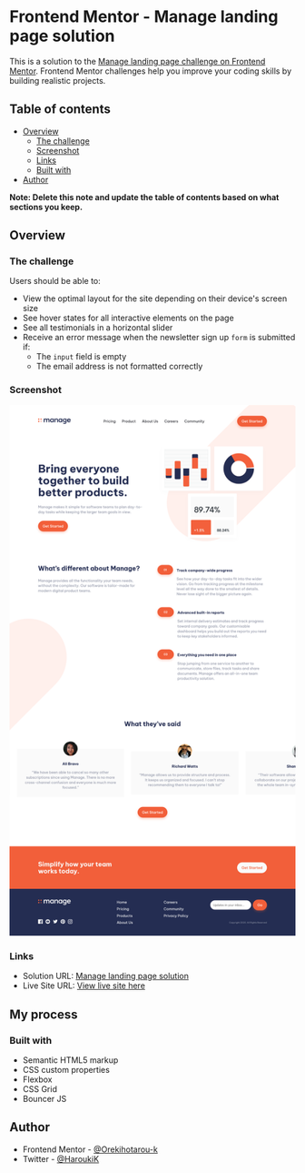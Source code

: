 # Frontend Mentor - Manage landing page solution

This is a solution to the [Manage landing page challenge on Frontend Mentor](https://www.frontendmentor.io/challenges/manage-landing-page-SLXqC6P5). Frontend Mentor challenges help you improve your coding skills by building realistic projects. 

## Table of contents

- [Overview](#overview)
  - [The challenge](#the-challenge)
  - [Screenshot](#screenshot)
  - [Links](#links)
  - [Built with](#built-with)
- [Author](#author)

**Note: Delete this note and update the table of contents based on what sections you keep.**

## Overview

### The challenge

Users should be able to:

- View the optimal layout for the site depending on their device's screen size
- See hover states for all interactive elements on the page
- See all testimonials in a horizontal slider
- Receive an error message when the newsletter sign up `form` is submitted if:
  - The `input` field is empty
  - The email address is not formatted correctly

### Screenshot

![](/screenshot.png)

### Links

- Solution URL: [Manage landing page solution](https://www.frontendmentor.io/solutions/responsive-manage-landing-page-NjxBFLf-Pq)
- Live Site URL: [View live site here](https://github.com/Orekihotarou-k/fem-js-manage-landing-page-master)

## My process

### Built with

- Semantic HTML5 markup
- CSS custom properties
- Flexbox
- CSS Grid
- Bouncer JS


## Author

- Frontend Mentor - [@Orekihotarou-k](https://www.frontendmentor.io/profile/Orekihotarou-k)
- Twitter - [@HaroukiK](https://x.com/HaroukiK)


